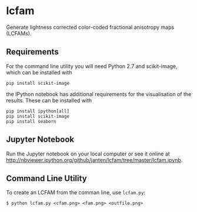 # lcfam
Generate lightness corrected color-coded fractional anisotropy maps (LCFAMs).

## Requirements
For the command line utility you will need Python 2.7 and scikit-image, which can be installed with

    pip install scikit-image

the IPython notebook has additional requirements for the visualisation of the results. These can be installed with

    pip install ipython[all]
    pip install scikit-image
    pip install seaborn

## Jupyter Notebook
Run the Jupyter notebook on your local computer or see it online at http://nbviewer.ipython.org/github/janten/lcfam/tree/master/lcfam.ipynb.

## Command Line Utility
To create an LCFAM from the comman line, use `lcfam.py`:

    $ python lcfam.py <cfam.png> <fam.png> <outfile.png>
